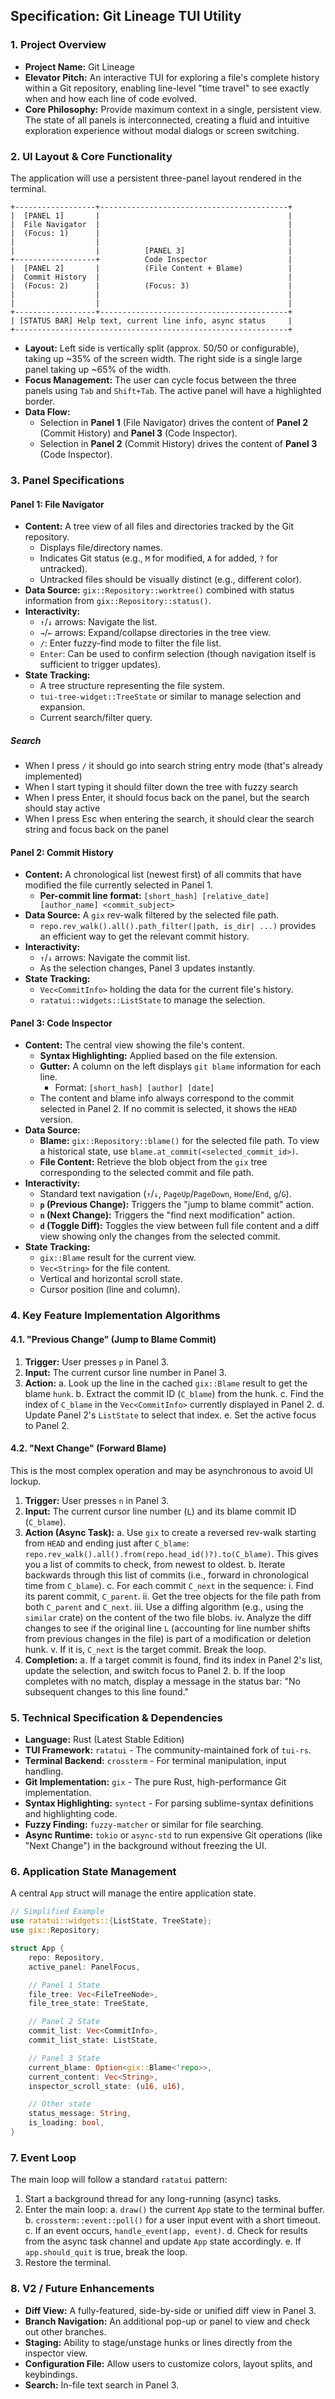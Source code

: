 ## **Specification: Git Lineage TUI Utility**

### 1. Project Overview

*   **Project Name:** Git Lineage
*   **Elevator Pitch:** An interactive TUI for exploring a file's complete history within a Git repository, enabling line-level "time travel" to see exactly when and how each line of code evolved.
*   **Core Philosophy:** Provide maximum context in a single, persistent view. The state of all panels is interconnected, creating a fluid and intuitive exploration experience without modal dialogs or screen switching.

### 2. UI Layout & Core Functionality

The application will use a persistent three-panel layout rendered in the terminal.

```
+------------------+------------------------------------------+
|  [PANEL 1]       |                                          |
|  File Navigator  |                                          |
|  (Focus: 1)      |                                          |
|                  |                                          |
|                  |          [PANEL 3]                       |
+------------------+          Code Inspector                  |
|  [PANEL 2]       |          (File Content + Blame)          |
|  Commit History  |                                          |
|  (Focus: 2)      |          (Focus: 3)                      |
|                  |                                          |
|                  |                                          |
+------------------+------------------------------------------+
| [STATUS BAR] Help text, current line info, async status     |
+-------------------------------------------------------------+
```

*   **Layout:** Left side is vertically split (approx. 50/50 or configurable), taking up ~35% of the screen width. The right side is a single large panel taking up ~65% of the width.
*   **Focus Management:** The user can cycle focus between the three panels using `Tab` and `Shift+Tab`. The active panel will have a highlighted border.
*   **Data Flow:**
    *   Selection in **Panel 1** (File Navigator) drives the content of **Panel 2** (Commit History) and **Panel 3** (Code Inspector).
    *   Selection in **Panel 2** (Commit History) drives the content of **Panel 3** (Code Inspector).

### 3. Panel Specifications

#### **Panel 1: File Navigator**

*   **Content:** A tree view of all files and directories tracked by the Git repository.
    *   Displays file/directory names.
    *   Indicates Git status (e.g., `M` for modified, `A` for added, `?` for untracked).
    *   Untracked files should be visually distinct (e.g., different color).
*   **Data Source:** `gix::Repository::worktree()` combined with status information from `gix::Repository::status()`.
*   **Interactivity:**
    *   `↑`/`↓` arrows: Navigate the list.
    *   `→`/`←` arrows: Expand/collapse directories in the tree view.
    *   `/`: Enter fuzzy-find mode to filter the file list.
    *   `Enter`: Can be used to confirm selection (though navigation itself is sufficient to trigger updates).
*   **State Tracking:**
    *   A tree structure representing the file system.
    *   `tui-tree-widget::TreeState` or similar to manage selection and expansion.
    *   Current search/filter query.

##### Search

- When I press `/` it should go into search string entry mode (that's already implemented)
- When I start typing it should filter down the tree with fuzzy search
- When I press Enter, it should focus back on the panel, but the search should stay active
- When I press Esc when entering the search, it should clear the search string and focus back on the panel

#### **Panel 2: Commit History**

*   **Content:** A chronological list (newest first) of all commits that have modified the file currently selected in Panel 1.
    *   **Per-commit line format:** `[short_hash] [relative_date] [author_name] <commit_subject>`
*   **Data Source:** A `gix` rev-walk filtered by the selected file path.
    *   `repo.rev_walk().all().path_filter(|path, is_dir| ...)` provides an efficient way to get the relevant commit history.
*   **Interactivity:**
    *   `↑`/`↓` arrows: Navigate the commit list.
    *   As the selection changes, Panel 3 updates instantly.
*   **State Tracking:**
    *   `Vec<CommitInfo>` holding the data for the current file's history.
    *   `ratatui::widgets::ListState` to manage the selection.

#### **Panel 3: Code Inspector**

*   **Content:** The central view showing the file's content.
    *   **Syntax Highlighting:** Applied based on the file extension.
    *   **Gutter:** A column on the left displays `git blame` information for each line.
        *   Format: `[short_hash] [author] [date]`
    *   The content and blame info always correspond to the commit selected in Panel 2. If no commit is selected, it shows the `HEAD` version.
*   **Data Source:**
    *   **Blame:** `gix::Repository::blame()` for the selected file path. To view a historical state, use `blame.at_commit(<selected_commit_id>)`.
    *   **File Content:** Retrieve the blob object from the `gix` tree corresponding to the selected commit and file path.
*   **Interactivity:**
    *   Standard text navigation (`↑`/`↓`, `PageUp`/`PageDown`, `Home`/`End`, `g`/`G`).
    *   **`p` (Previous Change):** Triggers the "jump to blame commit" action.
    *   **`n` (Next Change):** Triggers the "find next modification" action.
    *   **`d` (Toggle Diff):** Toggles the view between full file content and a diff view showing only the changes from the selected commit.
*   **State Tracking:**
    *   `gix::Blame` result for the current view.
    *   `Vec<String>` for the file content.
    *   Vertical and horizontal scroll state.
    *   Cursor position (line and column).

### 4. Key Feature Implementation Algorithms

#### **4.1. "Previous Change" (Jump to Blame Commit)**

1.  **Trigger:** User presses `p` in Panel 3.
2.  **Input:** The current cursor line number in Panel 3.
3.  **Action:**
    a. Look up the line in the cached `gix::Blame` result to get the blame `hunk`.
    b. Extract the commit ID (`C_blame`) from the hunk.
    c. Find the index of `C_blame` in the `Vec<CommitInfo>` currently displayed in Panel 2.
    d. Update Panel 2's `ListState` to select that index.
    e. Set the active focus to Panel 2.

#### **4.2. "Next Change" (Forward Blame)**

This is the most complex operation and may be asynchronous to avoid UI lockup.

1.  **Trigger:** User presses `n` in Panel 3.
2.  **Input:** The current cursor line number (`L`) and its blame commit ID (`C_blame`).
3.  **Action (Async Task):**
    a. Use `gix` to create a reversed rev-walk starting from `HEAD` and ending just after `C_blame`: `repo.rev_walk().all().from(repo.head_id()?).to(C_blame)`. This gives you a list of commits to check, from newest to oldest.
    b. Iterate backwards through this list of commits (i.e., forward in chronological time from `C_blame`).
    c. For each commit `C_next` in the sequence:
        i. Find its parent commit, `C_parent`.
        ii. Get the tree objects for the file path from both `C_parent` and `C_next`.
        iii. Use a diffing algorithm (e.g., using the `similar` crate) on the content of the two file blobs.
        iv. Analyze the diff changes to see if the original line `L` (accounting for line number shifts from previous changes in the file) is part of a modification or deletion hunk.
        v. If it is, `C_next` is the target commit. Break the loop.
4.  **Completion:**
    a. If a target commit is found, find its index in Panel 2's list, update the selection, and switch focus to Panel 2.
    b. If the loop completes with no match, display a message in the status bar: "No subsequent changes to this line found."

### 5. Technical Specification & Dependencies

*   **Language:** Rust (Latest Stable Edition)
*   **TUI Framework:** `ratatui` - The community-maintained fork of `tui-rs`.
*   **Terminal Backend:** `crossterm` - For terminal manipulation, input handling.
*   **Git Implementation:** `gix` - The pure Rust, high-performance Git implementation.
*   **Syntax Highlighting:** `syntect` - For parsing sublime-syntax definitions and highlighting code.
*   **Fuzzy Finding:** `fuzzy-matcher` or similar for file searching.
*   **Async Runtime:** `tokio` or `async-std` to run expensive Git operations (like "Next Change") in the background without freezing the UI.

### 6. Application State Management

A central `App` struct will manage the entire application state.

```rust
// Simplified Example
use ratatui::widgets::{ListState, TreeState};
use gix::Repository;

struct App {
    repo: Repository,
    active_panel: PanelFocus,

    // Panel 1 State
    file_tree: Vec<FileTreeNode>,
    file_tree_state: TreeState,

    // Panel 2 State
    commit_list: Vec<CommitInfo>,
    commit_list_state: ListState,

    // Panel 3 State
    current_blame: Option<gix::Blame<'repo>>,
    current_content: Vec<String>,
    inspector_scroll_state: (u16, u16),

    // Other state
    status_message: String,
    is_loading: bool,
}
```

### 7. Event Loop

The main loop will follow a standard `ratatui` pattern:

1.  Start a background thread for any long-running (async) tasks.
2.  Enter the main loop:
    a. `draw()` the current `App` state to the terminal buffer.
    b. `crossterm::event::poll()` for a user input event with a short timeout.
    c. If an event occurs, `handle_event(app, event)`.
    d. Check for results from the async task channel and update `App` state accordingly.
    e. If `app.should_quit` is true, break the loop.
3.  Restore the terminal.

### 8. V2 / Future Enhancements

*   **Diff View:** A fully-featured, side-by-side or unified diff view in Panel 3.
*   **Branch Navigation:** An additional pop-up or panel to view and check out other branches.
*   **Staging:** Ability to stage/unstage hunks or lines directly from the inspector view.
*   **Configuration File:** Allow users to customize colors, layout splits, and keybindings.
*   **Search:** In-file text search in Panel 3.
